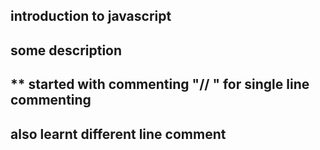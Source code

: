 ## introduction to javascript 

## some description 
## ** started with commenting "// " for single line commenting 
## also learnt different line comment 
